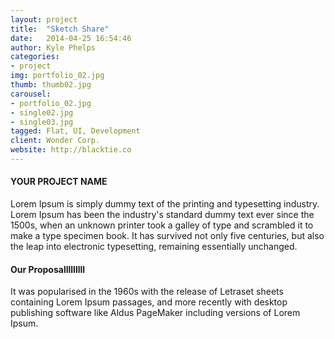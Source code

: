 ```yaml
---
layout: project
title:  "Sketch Share"
date:   2014-04-25 16:54:46
author: Kyle Phelps
categories:
- project
img: portfolio_02.jpg 
thumb: thumb02.jpg
carousel:
- portfolio_02.jpg
- single02.jpg
- single03.jpg
tagged: Flat, UI, Development
client: Wonder Corp.
website: http://blacktie.co
---
```

#### YOUR PROJECT NAME
Lorem Ipsum is simply dummy text of the printing and typesetting industry. Lorem Ipsum has been the industry's standard dummy text ever since the 1500s, when an unknown printer took a galley of type and scrambled it to make a type specimen book. It has survived not only five centuries, but also the leap into electronic typesetting, remaining essentially unchanged.

#### Our Proposalllllllll
It was popularised in the 1960s with the release of Letraset sheets containing Lorem Ipsum passages, and more recently with desktop publishing software like Aldus PageMaker including versions of Lorem Ipsum.

